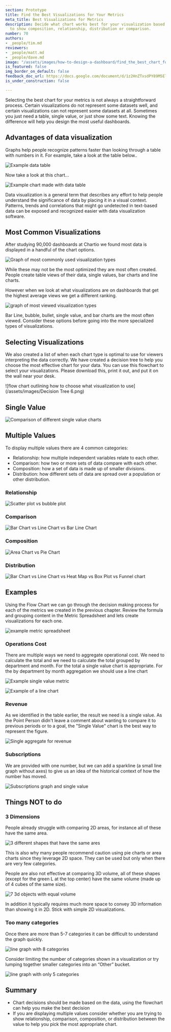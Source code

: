 ```yaml
---
section: Prototype
title: Find the Best Visualizations for Your Metrics
meta_title: Best Visualizations for Metrics
description: Decide what chart works best for your visualization based on if you want
  to show composition, relationship, distribution or comparison.
number: 70
authors:
- _people/tim.md
reviewers:
- _people/matt.md
- _people/dave.md
image: "/assets/images/how-to-design-a-dashboard/find_the_best_chart_for_your_metrics/exampleChart.png"
is_featured: false
img_border_on_default: false
feedback_doc_url: https://docs.google.com/document/d/1z2HnZTxsdPY89M5ElREXoGSIcQMrPzwdYVcaAbFz9eQ/edit?usp=sharing
is_under_construction: false

---
```

Selecting the best chart for your metrics is not always a straightforward process. Certain visualizations do not represent some datasets well, and certain visualizations can not represent some datasets at all. Sometimes you just need a table, single value, or just show some text. Knowing the difference will help you design the most useful dashboards.

## Advantages of data visualization

Graphs help people recognize patterns faster than looking through a table with numbers in it. For example, take a look at the table below..

![Example data table](/assets/images/how-to-design-a-dashboard/find_the_best_chart_for_your_metrics/exampleTable.png)

Now take a look at this chart...

![Example chart made with data table](/assets/images/how-to-design-a-dashboard/find_the_best_chart_for_your_metrics/exampleChart.png)

Data visualization is a general term that describes any effort to help people understand the significance of data by placing it in a visual context. Patterns, trends and correlations that might go undetected in text-based data can be exposed and recognized easier with data visualization software.

## Most Common Visualizations

After studying 90,000 dashboards at Chartio we found most data is displayed in a handful of the chart options.

![Graph of  most commonly used visualization types](/assets/images/how-to-design-a-dashboard/find_the_best_chart_for_your_metrics/dashboardCreationCount.png)

While these may not be the most optimized they are most often created. People create table views of their data, single values, bar charts and line charts.

However when we look at what visualizations are on dashboards that get the highest average views we get a different ranking.

![graph of most viewed visualization types](/assets/images/how-to-design-a-dashboard/find_the_best_chart_for_your_metrics/dashboardAverageViews.png)

Bar Line, bubble, bullet, single value, and bar charts are the most often viewed. Consider these options before going into the more specialized types of visualizations.

## Selecting Visualizations

We also created a list of when each chart type is optimal to use for viewers interpreting the data correctly. We have created a decision tree to help you choose the most effective chart for your data. You can use this flowchart to select your visualizations. Please download this, print it out, and put it on the wall near your desk.

![flow chart outlining how to choose what visualization to use](/assets/images/Decision Tree 6.png)

## Single Value

![Comparison of different single value charts](/assets/images/how-to-design-a-dashboard/find_the_best_chart_for_your_metrics/singleValueCharts.png)

## Multiple Values

To display multiple values there are 4 common categories:

* Relationship: how multiple independent variables relate to each other.
* Comparison: how two or more sets of data compare with each other.
* Composition: how a set of data is made up of smaller divisions.
* Distribution: how different sets of data are spread over a population or other distribution.

### Relationship

![Scatter plot vs bubble plot](/assets/images/how-to-design-a-dashboard/find_the_best_chart_for_your_metrics/relationshipCharts.png)

### Comparison

![Bar Chart vs Line Chart vs Bar Line Chart](/assets/images/how-to-design-a-dashboard/find_the_best_chart_for_your_metrics/comparisonCharts.png)

### Composition

![Area Chart vs Pie Chart](/assets/images/how-to-design-a-dashboard/find_the_best_chart_for_your_metrics/compositionCharts.png)

### Distribution

![Bar Chart vs Line Chart vs Heat Map vs Box Plot vs Funnel chart](/assets/images/how-to-design-a-dashboard/find_the_best_chart_for_your_metrics/distributionCharts.png)

## Examples

Using the Flow Chart we can go through the decision making process for each of the metrics we created in the previous chapter. Review the formula and grouping content in the Metric Spreadsheet and lets create visualizations for each one.

![example metric spreadsheet](/assets/images/how-to-design-a-dashboard/find_the_best_chart_for_your_metrics/metricSpreadsheet.png)

### Operations Cost

There are multiple ways we need to aggregate operational cost. We need to calculate the total and we need to calculate the total grouped by department and month. For the total a single value chart is appropriate. For the by department by month aggregation we should use a line chart

![Example single value metric](/assets/images/how-to-design-a-dashboard/find_the_best_chart_for_your_metrics/operationCost.png)

![Example of a line chart](/assets/images/how-to-design-a-dashboard/find_the_best_chart_for_your_metrics/operationChart.png)

### Revenue

As we identified in the table earlier, the result we need is a single value. As the Point Person didn't leave a comment about wanting to compare it to previous periods or to a goal, the "Single Value" chart is the best way to represent the figure.

![Single aggregate for revenue](/assets/images/how-to-design-a-dashboard/find_the_best_chart_for_your_metrics/revenueCost.png)

### Subscriptions

We are provided with one number, but we can add a sparkline (a small line graph without axes) to give us an idea of the historical context of how the number has moved.

![Subscriptions graph and single value](/assets/images/how-to-design-a-dashboard/find_the_best_chart_for_your_metrics/subscribers.png)

## Things NOT to do

### 3 Dimensions

People already struggle with comparing 2D areas, for instance all of these have the same area.

![3 different shapes that have the same ares](/assets/images/how-to-design-a-dashboard/find_the_best_chart_for_your_metrics/3dNotToDo.png)

This is also why many people recommend caution using pie charts or area charts since they leverage 2D space. They can be used but only when there are very few categories.

People are also not effective at comparing 3D volume, all of these shapes (except for the green L at the top center) have the same volume (made up of 4 cubes of the same size).

![7 3d objects with equal volume](/assets/images/how-to-design-a-dashboard/find_the_best_chart_for_your_metrics/3dShapes.png)

In addition it typically requires much more space to convey 3D information than showing it in 2D. Stick with simple 2D visualizations.

### Too many categories

Once there are more than 5-7 categories it can be difficult to understand the graph quickly.

![line graph with 8 categories](/assets/images/how-to-design-a-dashboard/find_the_best_chart_for_your_metrics/tooManyCategories.png)

Consider limiting the number of categories shown in a visualization or try lumping together smaller categories into an “Other” bucket.

![line graph with only 5 categories](/assets/images/how-to-design-a-dashboard/find_the_best_chart_for_your_metrics/otherBuckets.png)

## Summary

* Chart decisions should be made based on the data, using the flowchart can help you make the best decision
* If you are displaying multiple values consider whether you are trying to show relationship, comparison, composition, or distribution between the value to help you pick the most appropriate chart.